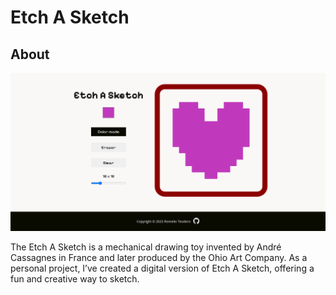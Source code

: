 # Etch A Sketch

## About

![Website Screenshot](assets/screenshot.png)

The Etch A Sketch is a mechanical drawing toy invented by André Cassagnes in France and later produced by the Ohio Art Company. As a personal project, I’ve created a digital version of Etch A Sketch, offering a fun and creative way to sketch.
